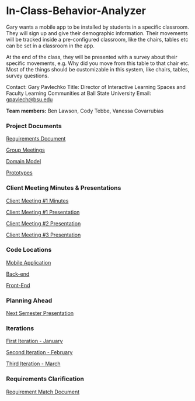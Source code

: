 # In-Class-Behavior-Analyzer

Gary wants a mobile app to be installed by students in a specific classroom. They will sign up and give their demographic information. Their movements will be tracked inside a pre-configured classroom, like the chairs, tables etc can be set in a classroom in the app.

At the end of the class, they will be presented with a survey about their specific movements, e.g. Why did you move from this table to that chair etc. Most of the things should be customizable in this system, like chairs, tables, survey questions.

Contact: Gary Pavlechko
Title: Director of Interactive Learning Spaces and Faculty Learning Communities at Ball State University
Email: gpavlech@bsu.edu

**Team members:**
  Ben Lawson, 
  Cody Tebbe,
  Vanessa Covarrubias
  
### Project Documents

[Requirements Document](https://github.com/Tebbee/In-Class-Behavior-Analyzer/blob/master/Project_Documents/Requirements.md)  

[Group Meetings](https://github.com/Tebbee/In-Class-Behavior-Analyzer/tree/master/Group%20Meetings)

[Domain Model](https://github.com/Tebbee/In-Class-Behavior-Analyzer/blob/master/Domain_Model.vpp)  

[Prototypes](https://github.com/Tebbee/In-Class-Behavior-Analyzer/blob/master/Project_Documents/Prototypes.md)

### Client Meeting Minutes & Presentations

[Client Meeting #1 Minutes](https://docs.google.com/document/d/19V_oVq57zbx2RUjroK89Ok1RTQhPDSYNuMSrUVdH1W0/edit#heading=h.6wnytnlzzfoq)

[Client Meeting #1 Presentation](https://docs.google.com/presentation/d/1B2FqyzIYeqdcNNwkaQkZFT_6lknN2ua5CaFp0wX5N0A/edit#slide=id.p)

[Client Meeting #2 Presentation](https://docs.google.com/presentation/d/1ySJR-sufJykYTEWSxnJgGJIL1me7MkNcIP5u_dDwWFM/edit#slide=id.p)

[Client Meeting #3 Presentation](https://docs.google.com/presentation/d/1rIsRn-H6A9RQw8NmzCvvg0ZnwityRGLxEiWmOQsPgkI/edit?usp=sharing)

### Code Locations 

[Mobile Application](https://github.com/Tebbee/In-Class-Behavior-Analyzer-MobileApp)  

[Back-end](https://github.com/KarlMarx4701/In-Class-Behavior-Analyzer-Backend/blob/master/README.md)

[Front-End](https://github.com/Tebbee/In-Class-Behavior-Analyzer-FrontEnd)

### Planning Ahead

[Next Semester Presentation](https://docs.google.com/presentation/d/1MXF9iinWuRLQGhOiD3WNVIuwvzepxcHod7gq49SM5xc/edit?usp=sharing)

### Iterations

[First Iteration - January](https://docs.google.com/presentation/d/1UKQNd43psxDmdAuzqE5WOSjcbQvt2jY238m-0k36XcU/edit?ts=5c472ca8#slide=id.p)

[Second Iteration - February](https://docs.google.com/presentation/d/1HsVIKrBMmOTV1xVMt9znGjy2JsDZo25-gR43ie4SRyg/edit#slide=id.p)

[Third Iteration - March](https://docs.google.com/presentation/d/16lnKzHn0RWR1Vjcc_cqbjpVW3d41rfSRfxORurNbI9M/edit?ts=5c9a3a24#slide=id.g54a13989f4_0_42)

### Requirements Clarification 
[Requirement Match Document](https://github.com/Tebbee/In-Class-Behavior-Analyzer/blob/master/Project_Documents/Requirement_match_document.md)
